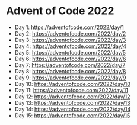 # Advent of Code 2022

* Day 1: https://adventofcode.com/2022/day/1
* Day 2: https://adventofcode.com/2022/day/2
* Day 3: https://adventofcode.com/2022/day/3
* Day 4: https://adventofcode.com/2022/day/4
* Day 5: https://adventofcode.com/2022/day/5
* Day 6: https://adventofcode.com/2022/day/6
* Day 7: https://adventofcode.com/2022/day/7
* Day 8: https://adventofcode.com/2022/day/8
* Day 9: https://adventofcode.com/2022/day/9
* Day 10: https://adventofcode.com/2022/day/10
* Day 11: https://adventofcode.com/2022/day/11
* Day 12: https://adventofcode.com/2022/day/12
* Day 13: https://adventofcode.com/2022/day/13
* Day 14: https://adventofcode.com/2022/day/14
* Day 15: https://adventofcode.com/2022/day/15
